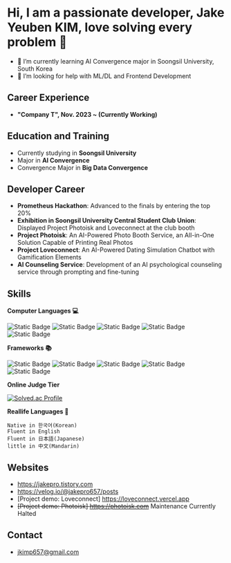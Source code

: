 # Hi, I am a passionate developer, Jake Yeuben KIM, love solving every problem 👋
- 🌱 I’m currently learning AI Convergence major in Soongsil University, South Korea
- 🤔 I’m looking for help with ML/DL and Frontend Development

## Career Experience
- **"Company T", Nov. 2023 ~ (Currently Working)**

## Education and Training
- Currently studying in **Soongsil University**
- Major in **AI Convergence**
- Convergence Major in **Big Data Convergence**

## Developer Career
- **Prometheus Hackathon**: Advanced to the finals by entering the top 20%
- **Exhibition in Soongsil University Central Student Club Union**: Displayed Project Photoisk and Loveconnect at the club booth
- **Project Photoisk**: An AI-Powered Photo Booth Service, an All-in-One Solution Capable of Printing Real Photos
- **Project Loveconnect**: An AI-Powered Dating Simulation Chatbot with Gamification Elements
- **AI Counseling Service**: Development of an AI psychological counseling service through prompting and fine-tuning

## Skills
**Computer Languages 💻**  
  
![Static Badge](https://img.shields.io/badge/html-E34F26?style=for-the-badge&logo=HTML5&logoColor=FFFFFF)
![Static Badge](https://img.shields.io/badge/CSS-%231572B6?style=for-the-badge&logo=CSS3&logoColor=FFFFFF)
![Static Badge](https://img.shields.io/badge/javascript-%23F7DF1E?style=for-the-badge&logo=javascript&logoColor=FFFFFF)
![Static Badge](https://img.shields.io/badge/typescript-%233178C6?style=for-the-badge&logo=typescript&logoColor=FFFFFF)
![Static Badge](https://img.shields.io/badge/python-%233776AB?style=for-the-badge&logo=python&logoColor=FFFFFF)

**Frameworks 📚**  
  
![Static Badge](https://img.shields.io/badge/next.js-000000?style=for-the-badge&logo=next.js)
![Static Badge](https://img.shields.io/badge/node.js-339933?style=for-the-badge&logo=node.js&logoColor=FFFFFF)
![Static Badge](https://img.shields.io/badge/express-000000?style=for-the-badge&logo=express&logoColor=FFFFFF)
![Static Badge](https://img.shields.io/badge/pytorch-%23EE4C2C?style=for-the-badge&logo=pytorch&logoColor=FFFFFF)
![Static Badge](https://img.shields.io/badge/tensorflow-%23FF6F00?style=for-the-badge&logo=tensorflow&logoColor=FFFFFF)

**Online Judge Tier**

[![Solved.ac Profile](http://mazassumnida.wtf/api/v2/generate_badge?boj=jakepro657)](https://solved.ac/jakepro657/)

**Reallife Languages 💬**
```
Native in 한국어(Korean)
Fluent in English
Fluent in 日本語(Japanese)
little in 中文(Mandarin)
```

## Websites
- https://jakepro.tistory.com
- https://velog.io/@jakepro657/posts
- [Project demo: Loveconnect] https://loveconnect.vercel.app
- ~~[Project demo: Photoisk] https://photoisk.com~~ Maintenance Currently Halted

## Contact
- jkimp657@gmail.com

